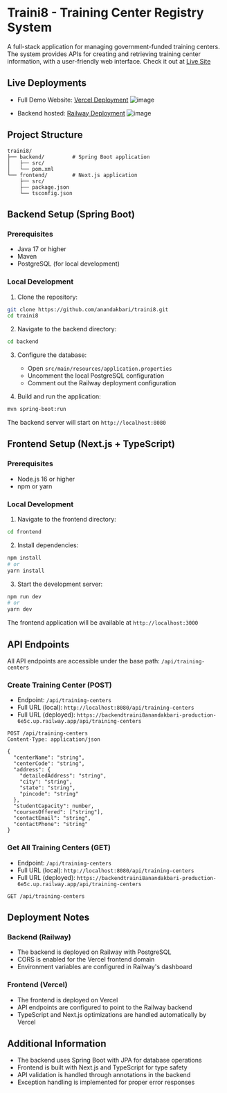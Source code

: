 # Traini8 - Training Center Registry System

A full-stack application for managing government-funded training centers. The system provides APIs for creating and retrieving training center information, with a user-friendly web interface. Check it out at [Live Site](https://backend-traini8-anand-akbari-nxodcmv3e-anand-akbaris-projects.vercel.app/)

## Live Deployments
- Full Demo Website: [Vercel Deployment](https://backend-traini8-anand-akbari-nxodcmv3e-anand-akbaris-projects.vercel.app/)
![image](https://github.com/user-attachments/assets/c0299154-4a60-4629-8b88-dc90d57c3acd)


- Backend hosted: [Railway Deployment](https://backendtraini8anandakbari-production-6e5c.up.railway.app)
![image](https://github.com/user-attachments/assets/c6a29180-8b5b-4214-adff-f46d43518cbc)



## Project Structure

```
traini8/
├── backend/         # Spring Boot application
│   ├── src/
│   └── pom.xml
└── frontend/        # Next.js application
    ├── src/
    ├── package.json
    └── tsconfig.json
```

## Backend Setup (Spring Boot)

### Prerequisites
- Java 17 or higher
- Maven
- PostgreSQL (for local development)

### Local Development

1. Clone the repository:
```bash
git clone https://github.com/anandakbari/traini8.git
cd traini8
```

2. Navigate to the backend directory:
```bash
cd backend
```

3. Configure the database:
   - Open `src/main/resources/application.properties`
   - Uncomment the local PostgreSQL configuration
   - Comment out the Railway deployment configuration

4. Build and run the application:
```bash
mvn spring-boot:run
```

The backend server will start on `http://localhost:8080`

## Frontend Setup (Next.js + TypeScript)

### Prerequisites
- Node.js 16 or higher
- npm or yarn

### Local Development

1. Navigate to the frontend directory:
```bash
cd frontend
```

2. Install dependencies:
```bash
npm install
# or
yarn install
```

3. Start the development server:
```bash
npm run dev
# or
yarn dev
```

The frontend application will be available at `http://localhost:3000`

## API Endpoints

All API endpoints are accessible under the base path: `/api/training-centers`

### Create Training Center (POST)
- Endpoint: `/api/training-centers`
- Full URL (local): `http://localhost:8080/api/training-centers`
- Full URL (deployed): `https://backendtraini8anandakbari-production-6e5c.up.railway.app/api/training-centers`
```
POST /api/training-centers
Content-Type: application/json

{
  "centerName": "string",
  "centerCode": "string",
  "address": {
    "detailedAddress": "string",
    "city": "string",
    "state": "string",
    "pincode": "string"
  },
  "studentCapacity": number,
  "coursesOffered": ["string"],
  "contactEmail": "string",
  "contactPhone": "string"
}
```

### Get All Training Centers (GET)
- Endpoint: `/api/training-centers`
- Full URL (local): `http://localhost:8080/api/training-centers`
- Full URL (deployed): `https://backendtraini8anandakbari-production-6e5c.up.railway.app/api/training-centers`

```
GET /api/training-centers
```

## Deployment Notes

### Backend (Railway)
- The backend is deployed on Railway with PostgreSQL
- CORS is enabled for the Vercel frontend domain
- Environment variables are configured in Railway's dashboard

### Frontend (Vercel)
- The frontend is deployed on Vercel
- API endpoints are configured to point to the Railway backend
- TypeScript and Next.js optimizations are handled automatically by Vercel

## Additional Information

- The backend uses Spring Boot with JPA for database operations
- Frontend is built with Next.js and TypeScript for type safety
- API validation is handled through annotations in the backend
- Exception handling is implemented for proper error responses
